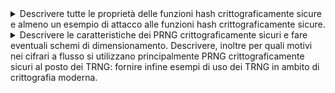 <details>
  <summary>Descrivere tutte le proprietà delle funzioni hash crittograficamente sicure e almeno un esempio di attacco alle funzioni hash crittograficamente sicure.
</summary>

  **Una funzione hash crittograficamente sicura deve soddisfare le seguenti proprietà:**  

1. **Efficienza**  
   Deve essere computazionalmente facile calcolare l’hash \( H(x) \) per ogni input \( x \) indipendentemente dalla sua lunghezza.

2. **Unidirezionalità**  
   Deve essere computazionalmente difficile risalire all’input \( x \) data solo l'impronta\( H(x) \).

3. **Resistenza debole alle collisioni**  
   Dato un input \( x \), deve essere difficile trovare un altro input \( y \ne x \) tale che \( H(y) = H(x) \).

4. **Resistenza forte alle collisioni**  
   Deve essere difficile trovare qualsiasi coppia di input distinti \( (x, y) \) tale che \( H(x) = H(y) \).

## Esempio di attacco: Birthday Attack

Il **Birthday Attack** è un attacco crittografico che sfrutta il paradosso del compleanno per trovare collisioni in una funzione hash.

- **Obiettivo**: trovare due input differenti \( x \) e \( y \) tali che \( H(x) = H(y) \).
- **Utilizzo**: può essere usato, ad esempio, per ottenere la firma digitale su un documento apparentemente innocuo e riutilizzarla su un altro documento malevolo con lo stesso hash.
- **Motivazione**: la probabilità di collisione aumenta con il numero di tentativi effettuati, rendendo questo attacco efficace per funzioni hash con output troppo corto.

</details>

<details>
  <summary>Descrivere le caratteristiche dei PRNG crittograficamente sicuri e fare eventuali schemi di dimensionamento. Descrivere, inoltre per quali motivi nei cifrari a flusso si utilizzano principalmente PRNG crittograficamente sicuri al posto dei TRNG: fornire infine esempi di uso dei TRNG in ambito di crittografia moderna.
</summary>
  
I PRNG crittograficamente sicuri devono avere le seguenti caratteristiche:

  **Casualità dei bit di uscita:** che si verifica sottoponendo l’uscita ad una serie di test statistici previsti dallo standard FIPS 140-2
**Imprevedibilità dei bit di uscita:** che si verifica sottoponendo l’uscita del componente al test next-bit che considera L bit e a partire da essi verifica se esiste un protocollo polinomiale in grado di predire con una probabilità maggiore di 0.5 il bit (L+1)-esimo.
**Indeducibilità del seme:** Deve essere computazionalmente infattibile per un intrusore riuscire a risalire ai bit precedenti fino al seme iniziale. Questa caratteristica è garantita dall’utilizzo di una funzione unidirezionale al posto o della funzione G di calcolo dello stato futuro, o della funzione F di uscita, dell’automa a stati finiti con cui è implementato il PRNG crittografico.
4
 
</details>
